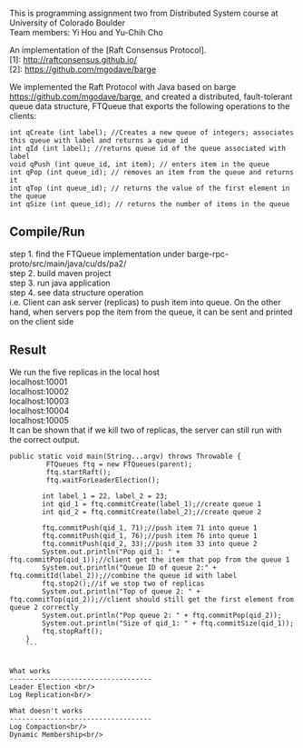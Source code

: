 
This is programming assignment two from Distributed System course at University of Colorado Boulder<br/>
Team members: Yi Hou and Yu-Chih Cho

An implementation of the [Raft Consensus Protocol].<br/>
[1]: http://raftconsensus.github.io/ <br/>
[2]: https://github.com/mgodave/barge

We implemented the Raft Protocol with Java based on barge https://github.com/mgodave/barge, and created a distributed, fault-tolerant queue data structure, FTQueue that exports the following operations to the clients:

`int qCreate (int label); //Creates a new queue of integers; associates this queue with label and returns a queue id`<br/>
`int qId (int label); //returns queue id of the queue associated with label`<br/>
`void qPush (int queue_id, int item); // enters item in the queue`<br/>
`int qPop (int queue_id); // removes an item from the queue and returns it `<br/>
`int qTop (int queue_id); // returns the value of the first element in the queue `<br/>
`int qSize (int queue_id); // returns the number of items in the queue`<br/>

Compile/Run
-----------------------------------
step 1. find the FTQueue implementation under barge-rpc-proto/src/main/java/cu/ds/pa2/ <br/>
step 2. build maven project <br/>
step 3. run java application <br/>
step 4. see data structure operation <br/>
i.e. Client can ask server (replicas) to push item into queue. On the other hand, when servers pop the item from the queue, it can be sent and printed on the client side<br/>

Result
-----------------------------------
We run the five replicas in the local host<br/>
localhost:10001<br/>
localhost:10002<br/>
localhost:10003<br/>
localhost:10004<br/>
localhost:10005<br/>
It can be shown that if we kill two of replicas, the server can still run with the correct output. <br/>

```
public static void main(String...argv) throws Throwable {
		 FTQueues ftq = new FTQueues(parent);
		 ftq.startRaft();
		 ftq.waitForLeaderElection();
    
		int label_1 = 22, label_2 = 23;
		int qid_1 = ftq.commitCreate(label_1);//create queue 1
		int qid_2 = ftq.commitCreate(label_2);//create queue 2
    
		ftq.commitPush(qid_1, 71);//push item 71 into queue 1 
		ftq.commitPush(qid_1, 76);//push item 76 into queue 1
		ftq.commitPush(qid_2, 33);//push item 33 into queue 2
		System.out.println("Pop qid_1: " + ftq.commitPop(qid_1));//client get the item that pop from the queue 1
		System.out.println("Queue ID of queue 2:" + ftq.commitId(label_2));//combine the queue id with label 
		ftq.stop2();//if we stop two of replicas
		System.out.println("Top of queue 2: " + ftq.commitTop(qid_2));//client should still get the first element from queue 2 correctly
		System.out.println("Pop queue 2: " + ftq.commitPop(qid_2));		
		System.out.println("Size of qid_1: " + ftq.commitSize(qid_1));	
		ftq.stopRaft();
	}
	```
  
  
What works 
-----------------------------------
Leader Election <br/>
Log Replication<br/>

What doesn't works 
-----------------------------------
Log Compaction<br/>
Dynamic Membership<br/>
